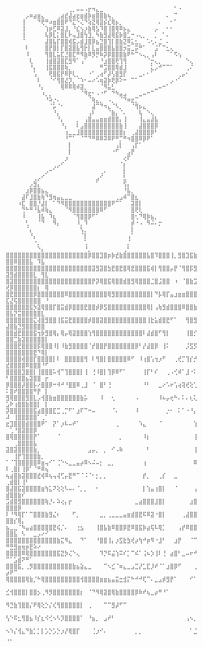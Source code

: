 ⠀⠀⠀⠀⠀⠀⠀⠀⠀⠀⠀⠀⠀⠀⠀⠀⢀⡀⠤⠤⠠⡖⠲⣄⣀⠀⠀⠀⠀⠀⠀⠀⠀⠀⠀⠀⠀⠀⠀⠀⠀⠀⠀⠁⠐⠀⠀⠀
⠀⠀⠀⠀⠀⡠⠶⣴⣶⣄⠀⠀⠀⢀⣴⣞⣼⣴⣖⣶⣾⡷⣶⣿⣿⣷⢦⡀⠀⠀⠀⠀⠀⠀⠀⠀⠀⠀⠀⠀⠀⠄⠀⠉⠀⠀⠀⠀
⠀⠀⠀⠀⢸⠀⠀⠀⠙⢟⠛⠴⣶⣿⣿⠟⠙⣍⠑⢌⠙⢵⣝⢿⣽⡮⣎⢿⡦⡀⠀⠀⠀⠀⠀⠀⠀⠀⠀⠄⠀⠀⠂⠁⠀⠀⠀⠀
⠀⠀⠀⠀⢸⠀⠀⠀⠀⠀⢱⡶⣋⠿⣽⣸⡀⠘⣎⢢⡰⣷⢿⣣⠹⣿⢸⣿⢿⠿⡦⣄⠀⠀⠀⠀⠀⠀⡠⠀⠀⠂⠂⠀⠀⠀⠀⠀
⠀⠀⠀⠀⢸⠀⠀⠀⠀⠀⢧⡿⣇⡅⣿⣇⠗⢤⣸⣿⢳⣹⡀⠳⣷⣻⣼⢿⣯⡷⣿⣁⠒⠠⢄⡀⠀⠀⡀⠀⠁⠄⠀⠀⠀⠀⠀⠀
⠀⠀⠀⠀⠈⠀⠀⠀⠀⠀⣼⣿⣧⡏⣿⣿⢾⣯⡠⣾⣸⣿⡿⣦⣙⣿⢹⡇⣿⣷⣝⠿⣅⣂⡀⠀⠡⢂⠄⣈⠀⠄⠀⠀⠀⠀⠀⠀
⠀⠀⠀⠀⠀⠇⠀⠀⠀⠀⣿⡟⣿⡇⡏⣿⣽⣿⣧⢻⡗⡇⣇⣤⣿⣿⣿⣧⣿⣿⡲⣭⣀⡭⠛⠁⠀⠀⣨⠁⠉⣂⢄⠀⠀⠀⠀⠀
⠀⠀⠀⠀⠀⠸⠀⠀⠀⠀⢻⣿⣇⣥⣏⣘⣿⣏⠛⠻⣷⠿⡻⡛⠷⡽⡿⣿⣿⣿⣷⠟⠓⠉⠢⢄⡀⢠⠇⠀⠀⠀⠁⠫⢢⠀⠀⠀
⠀⠀⠀⠀⠀⠀⢇⠀⠀⠀⢸⣾⣿⣽⣿⣏⣻⠻⠁⢠⠁⠀⠀⠀⠘⣰⣿⣿⢟⢹⢻⠀⠀⠀⠀⠀⠈⡒⢄⡀⠀⠀⠀⠀⠀⠀⠑⢄
⠀⠀⠀⠀⠀⠀⠘⡄⠀⠀⢸⣯⣿⣿⣿⢷⡀⠀⠀⠀⠀⠀⠀⠀⠛⣩⣿⣿⢿⣾⣸⠀⠀⠀⠀⠀⠀⣅⡠⠚⠉⠉⠁⠀⠀⠀⢀⠌
⠀⠀⠀⠀⠀⠀⠀⢡⠀⠀⠀⢟⣿⣯⡟⠿⡟⢇⡀⠀⠀⠐⠁⢀⢴⠋⡼⢣⣿⣻⡏⠀⠀⠀⣀⠄⠂⠁⠀⠀⠀⠀⠀⠀⢀⡤⠂⠀
⠀⠀⠀⠀⠀⠀⠀⠀⠇⠀⠀⠈⠊⢻⣿⣜⡹⡀⠈⠱⠂⠤⠔⠡⢶⣽⡷⢟⡿⠕⠒⠀⠉⠁⠀⠀⠀⠀⠀⠀⠀⠀⡠⠐⠁⠀⠀⠀
⠀⠀⠀⠀⠀⠀⠀⠀⠘⡄⠀⠀⠀⠀⢿⠿⠿⢿⠾⣽⡀⠀⠀⠀⠈⠻⣥⣃⠀⠀⠀⠀⠀⠀⠀⠀⠀⠀⣀⠤⠒⠁⠀⠀⠀⠀⠀⠀
⠀⠀⠀⠀⠀⠀⠀⠀⠀⠰⡀⡀⠀⠀⠀⠀⠀⠀⠀⠈⠻⣖⠂⠠⠐⠋⠀⠙⠳⣤⣠⠀⠀⠀⣀⠤⠒⠉⠀⠀⠀⠀⠀⠀⠀⠀⠀⠀
⠀⠀⠀⠀⠀⠀⠀⠀⠀⠀⠘⠵⡐⠄⠀⠀⠀⠀⠀⠀⠀⠈⢷⣄⡀⠀⠠⡀⠀⠈⠙⠶⣖⡉⠀⠀⠀⠀⠀⠀⠀⠀⠀⠀⠀⠀⠀⠀
⠀⠀⠀⠀⠀⠀⠀⠀⠀⠀⠀⠈⡥⠈⠂⠀⠀⠀⠀⠀⠀⠀⣼⠉⠙⠲⣄⠈⠣⡀⠀⠀⠈⢻⡦⣄⠀⠀⠀⠀⠀⠀⠀⠀⠀⠀⠀⠀
⠀⠀⠀⠀⠀⠀⠀⠀⠀⠀⠀⠀⠘⡄⠀⠀⠀⠀⠀⠀⠀⢠⠇⠀⠀⠀⠈⣷⡄⠈⠄⠀⠀⠀⢧⠀⠑⢄⠀⠀⠀⠀⠀⠀⠀⠀⠀⠀
⠀⠀⠀⠀⠀⠀⠀⠀⠀⠀⠀⠀⠀⠘⡄⠀⠀⠀⡀⠀⢠⣿⣤⣤⣶⣶⣾⣿⣿⡄⢸⠀⠀⠀⢸⣄⣤⣼⣧⠀⠀⠀⠀⠀⠀⠀⠀⠀
⠀⠀⠀⠀⠀⠀⠀⠀⠀⠀⠀⠀⠀⠀⠘⡄⠀⠀⠇⣠⣿⣿⣿⣿⣿⣿⣿⣿⣿⣷⢸⠀⠀⠀⣼⣿⣿⣿⡿⠀⠀⠀⠀⠀⠀⠀⠀⠀
⠀⠀⠀⠀⠀⠀⠀⠀⠀⠀⠀⠀⠀⠀⠀⢰⣀⣀⣸⣿⣿⣿⣿⣿⣿⣿⣿⣿⣿⣿⡆⠀⢀⣼⣿⣿⣿⡿⠃⠀⠀⠀⠀⠀⠀⠀⠀⠀
⠀⠀⠀⠀⠀⠀⠀⠀⠀⠀⠀⠀⠀⠀⠀⠘⠉⠁⠀⠈⠉⠙⠛⠿⠿⠽⠿⠟⠛⡉⠛⠲⣿⣿⠿⡿⠟⠁⠀⠀⠀⠀⠀⠀⠀⠀⠀⠀
⠀⠀⠀⠀⠀⠀⠀⠀⠀⠀⠀⠀⠀⠀⠀⠀⡇⠀⠀⠀⠀⠀⠀⠀⠀⠀⠀⠀⢠⡇⠀⠀⢠⡏⠁⠀⠀⠀⠀⠀⠀⠀⠀⠀⠀⠀⠀⠀
⠀⠀⠀⠀⠀⠀⠀⠀⠀⠀⠀⠀⠀⠀⠀⠀⡇⠀⠀⠀⠀⠀⠀⠀⠀⠀⠀⠐⠋⠀⠀⣠⡟⠀⠀⠀⠀⠀⠀⠀⠀⠀⠀⠀⠀⠀⠀⠀
⠀⠀⠀⠀⠀⠀⠀⠀⠀⠀⠀⠀⠀⠀⠀⡰⠀⠀⠀⠀⠀⠀⠀⠀⠀⠀⠀⠀⠀⠀⢔⠏⠀⠀⠀⠀⠀⠀⠀⠀⠀⠀⠀⠀⠀⠀⠀⠀
⠀⠀⠀⠀⠀⠀⠀⠀⠀⠀⠀⠀⢀⡠⠊⠀⠀⠀⠀⠀⠀⠀⠀⠀⠀⠀⠀⠀⠀⠈⡆⠀⠀⠀⠀⠀⠀⠀⠀⠀⠀⠀⠀⠀⠀⠀⠀⠀
⠀⠀⠀⠀⠀⠀⠀⠀⠀⠀⡠⠒⠁⠀⠀⠀⠀⠀⠀⠀⠀⠀⠀⠀⢀⠄⠀⠀⠀⠀⡇⠀⠀⠀⠀⠀⠀⠀⠀⠀⠀⠀⠀⠀⠀⠀⠀⠀
⠀⠀⠀⠀⠀⠀⠀⢀⡠⠊⠀⠀⠀⠀⠀⠀⠀⠀⠀⠀⠀⠀⠀⣠⠊⠀⠀⠀⠀⠀⣃⠀⠀⠀⠀⠀⠀⠀⠀⠀⠀⠀⠀⠀⠀⠀⠀⠀
⠀⠀⠀⠀⠀⠀⡠⣻⡄⠀⠀⠀⠀⠀⠀⠀⠀⠀⠀⠀⠀⠀⠀⠁⠀⠀⠀⠀⠀⠀⢫⡄⠀⠀⠀⠀⠀⠀⠀⠀⠀⠀⠀⠀⠀⠀⠀⠀
⠀⠀⠀⠀⠀⣰⡿⣿⣿⣦⣄⠀⠀⠀⠀⠀⠀⠀⠀⠀⠀⠀⠀⠀⠀⠀⠀⠀⠀⠀⠘⣧⡀⠀⠀⠀⠀⠀⠀⠀⠀⠀⠀⠀⠀⠀⠀⠀
⠀⠀⠀⠀⣼⠏⣸⣿⣷⢷⠙⣻⢶⣤⣄⣀⣀⠀⠀⠀⠀⠀⠀⠀⠀⠀⠀⠀⢀⣠⠾⠉⣿⣆⠀⠀⠀⠀⠀⠀⠀⠀⠀⠀⠀⠀⠀⠀
⠀⠀⠀⠰⣏⠀⣿⣿⡘⣼⡇⠀⠁⠙⠻⣿⣿⣿⣿⣿⣿⣿⣿⣿⣿⣿⣿⠟⠉⠁⠀⠀⣽⣿⡇⠀⠀⠀⠀⠀⠀⠀⠀⠀⠀⠀⠀⠀
⠀⠀⠀⠀⢙⠓⠛⠘⣧⠾⢷⣄⠀⠀⠀⠈⠻⣿⣿⣿⣿⣿⣿⣿⠿⠋⠀⠀⠀⠀⠀⠀⣿⢟⢇⠀⠀⠀⠀⠀⠀⠀⠀⠀⠀⠀⠀⠀
⠀⠀⠀⠀⠸⠀⠀⠀⢸⣧⠀⠹⣆⠀⠀⠀⠀⠈⢻⣿⣿⡿⠋⠁⠀⠀⠀⠀⠀⠀⠀⠀⣿⢂⠙⢿⡷⣦⡀⠀⠀⠀⠀⠀⠀⠀⠀⠀
⠀⠀⠀⠀⠀⢃⠀⠀⠈⠙⠀⠀⠻⡄⠀⠀⠀⠀⠸⡀⠹⠀⠀⠀⠀⠀⠀⠀⠀⠀⠀⠀⡾⠐⠠⠀⠻⠬⠄⡒⠀⠀⠀⠀⠀⠀⠀⠀
⠀⠀⠀⠀⠀⠈⡄⠀⠀⠀⠀⠀⠀⠀⠀⠀⠀⠀⠀⢣⡀⠀⠀⠀⠀⠀⠀⠀⠀⠀⠀⠀⡇⠀⠀⠀⠀⠀⠀⠀⠀⠀⠀⠀⠀⠀⠀⠀
⠀⠀⠀⠀⠀⠀⠘⡄⠀⠀⠀⠀⠀⠀⠀⠀⠀⠀⠀⠈⡇⠀⠀⠀⠀⠀⠀⠀⠀⠀⠀⢠⠁⠀⠀⠀⠀⠀⠀⠀⠀⠀⠀⠀⠀⠀⠀⠀
⠀⠀⠀⠀⠀⠀⠀⠐⡀⠀⠀⠀⠀⠀⠀⠀⠀⠀⠀⠀⢁⠀⠀⠀⠀⠀⠀⠀⠀⠀⠀⡈⠀⠀⠀⠀⠀⠀⠀⠀⠀⠀⠀⠀⠀⠀⠀⠀
⠀⠀⠀⠀⠀⠀⠀⠀⠑⡄⠀⠀⠀⠀⠀⠀⠀⠀⠀⠀⠘⡀⠀⠀⠀⠀⠀⠀⠀⠀⢀⠃⠀⠀⠀⠀⠀⠀⠀⠀⠀⠀⠀⠀⠀⠀⠀⠀
⣿⣿⣿⣿⣿⣿⣿⣿⣿⣿⣿⣿⣿⣿⣿⣿⣿⣿⣿⣿⣿⡿⣿⣿⣹⣿⡶⡷⣞⣷⣿⣿⣿⣿⣿⣿⣧⣿⠹⣿⣿⣿⢸⡀⣻⣿⣹⣯⣷⣿⣿⠿⣿⣿⣿⣧⠀⠹⣧⠀
⣿⣿⣿⣿⣿⣿⣿⣿⣿⣿⣿⣿⣿⣿⣿⣿⣿⣿⣿⣿⣿⣿⣽⣻⣽⣿⣳⣟⣿⣟⣿⢿⣟⣿⣿⣿⣯⢾⡇⢻⣿⣿⡤⡟⠈⢻⣿⡯⣻⣽⣻⣾⣿⣿⣿⣿⣇⠀⢻⣇
⣿⣽⣿⣿⣿⣿⣿⣿⣿⣿⣿⣿⣿⣿⣿⣿⣿⣿⣿⣿⣿⣿⡟⡽⢿⣿⣯⢿⣿⣿⣾⣿⣻⢿⣿⣿⣿⣈⣿⣨⣿⣿⠀⠰⠀⠈⣿⣷⣩⢞⡿⣿⣿⣿⣿⣿⣿⡆⠀⢿
⣿⣟⣿⣿⣿⣿⣿⡿⣿⣿⣿⣿⣿⣿⣿⠿⣿⣿⣿⣿⣿⣿⣿⣿⣿⣿⢿⣻⣿⣿⣿⣿⣿⣿⣿⣿⣿⡇⠙⡧⢿⡏⣤⣰⣶⣶⣿⣿⣿⣏⣜⢯⣿⣿⣿⣿⣿⣿⠀⠘
⣿⣿⣿⣿⣿⣿⣯⡳⣽⢿⣿⣿⡏⣿⣭⣾⡿⣿⣿⣿⣟⣿⣿⡾⡿⣫⣿⣿⣿⣿⣿⣿⣿⣿⣿⣿⢿⡇⢠⢷⣻⣾⣿⣿⣿⠿⣿⣿⣷⣿⣧⡝⣭⣿⣿⣿⣿⣿⣇⠀
⣿⣿⣿⣿⣿⣿⣿⣍⢼⣿⣻⣿⣿⢸⣯⣭⣟⣿⣿⣿⣿⡾⣿⣿⣽⣿⣿⣿⣿⣿⣿⣿⣿⣿⣿⣿⢸⣗⣥⣾⣿⣟⠋⠁⠀⠀⢻⣿⣻⣼⣿⣷⣙⣻⣿⣿⣿⣿⣿⠀
⣿⣿⣾⣟⣿⣿⣿⣯⢲⡷⣻⣿⢿⡄⢿⡤⢿⣽⣿⣿⣿⢱⢻⣿⣿⣿⣿⣿⣿⣿⣿⣿⣿⣿⣿⠇⣼⣾⣿⠋⢻⡇⠀⠀⠀⠀⢸⣿⡊⣿⣿⣉⣷⣽⣿⣿⣿⣿⣿⡇
⣿⣿⣿⣟⣿⣿⣿⣿⡯⢿⣿⣿⠸⡇⠸⣷⣻⣿⣿⣿⣿⠈⡞⣿⣿⡟⣿⣿⣿⣿⣿⣿⣿⡿⠃⡜⣼⣿⡿⠀⢸⠅⠀⠀⠀⠀⡨⣫⡫⣿⣿⣿⣿⣿⣿⣿⣟⠙⢿⡇
⣿⣿⣿⣿⢾⣿⣿⡏⣿⣿⣿⣿⡇⠇⠀⣿⣿⣿⣿⣿⢻⠀⠇⢻⣿⡇⣿⣿⣿⣿⣿⠿⠋⠀⠸⢰⣿⢡⢲⡰⠋⠀⠀⢀⢞⡉⢹⡎⡚⣞⣿⣿⣿⣿⠿⣿⣿⣿⠘⠋
⣿⣿⣿⣿⣹⣿⣿⡇⢸⣿⣿⣿⠥⢺⠉⢹⣿⣿⣿⡇⢸⠀⢘⠸⣿⡇⢹⡿⠿⠋⠁⠀⠀⠀⠀⢸⡏⠃⠎⠀⠀⢀⠠⢊⠾⠁⣸⠐⠅⠃⣿⣿⣿⣿⣦⣽⣿⣿⠀⡖
⡿⣿⣿⣿⡼⣿⣿⡧⠔⣿⣿⡿⠒⠺⠚⠘⣿⣿⠿⢀⣸⠀⠈⠀⣿⠃⢘⠀⠀⠀⠀⠀⠀⠀⠀⠘⠃⠀⠀⣀⠔⠡⠖⢡⢴⢽⢞⢕⢁⠅⣿⠞⣿⣿⣿⣿⠛⡟⠀⡇
⣻⢿⣿⣿⣿⣻⣿⣇⡠⢺⣿⣷⣶⣿⣿⣿⣿⣿⣿⣷⡥⠀⠀⠀⠸⠀⠀⢂⠀⠀⠀⠀⠀⠠⠀⠀⠀⠀⠀⠸⠦⡤⢖⠓⠄⠅⠄⢆⢅⣡⠗⢰⣿⣿⣷⣿⣿⡇⠀⡇
⡽⣿⣿⣿⣿⣿⣿⣯⣴⣿⣿⣿⣏⣉⢀⡉⠋⠁⣰⠏⠉⠒⠤⠀⠀⠀⠀⠈⠄⠀⠀⠀⠀⠸⠀⠀⠀⠀⠀⠀⠀⡐⠂⠀⠅⠁⠐⠘⡄⠼⠀⢸⣿⣿⣿⣿⣿⠁⢀⠁
⣖⣹⣿⣿⣿⣾⣿⣿⣿⠟⠁⠀⡝⠁⡰⠧⠤⠞⠁⠀⠀⠀⠀⠀⠀⠀⠀⠀⢀⠀⠀⠀⠀⠀⠱⣄⠀⠀⠀⠈⠀⠀⠀⠀⠀⠀⠀⠀⢱⠀⢁⠘⣿⣽⣿⣿⡿⠀⠀⠀
⣿⢿⣿⣿⣿⣿⣿⡟⠁⠀⠀⠀⠀⠈⠀⠀⠀⠀⠀⠀⠀⠀⠀⠀⠀⠀⠀⠀⠀⡀⠀⠀⠀⠀⠀⠸⡆⠀⠀⠀⠀⠀⠀⠀⠀⠀⠀⠀⢸⠀⠀⢀⣿⣿⣿⣿⣧⠀⠀⠀
⣽⣿⣽⣿⣿⣿⣿⣷⡀⠀⠀⠀⠀⠀⠀⠀⠀⠀⠀⠀⠀⣠⡤⡀⠀⡀⠀⠊⠠⠷⠀⠀⠀⠀⠀⠀⠃⠀⠀⠀⠀⠀⠀⠀⠀⠀⠀⠀⢸⠀⠀⢸⡟⢹⣿⣿⣿⣷⡀⠀
⠁⠈⢹⣿⣿⣿⣿⣿⠿⣶⢤⠊⠁⢈⠑⠢⣀⣀⣤⡴⠿⠢⠬⠤⡂⠀⣀⡀⠀⠀⠀⠀⠀⠀⠀⢰⠀⠀⠀⠀⠀⠀⠀⠀⠀⠀⠀⠀⠿⠇⢀⣿⡇⢸⡿⠁⠈⠛⠿⢦
⢦⣴⣿⣷⣽⣿⣿⣿⣞⢾⠿⢦⢤⢼⢋⡤⣟⠛⠉⠈⠨⠈⠂⡂⡀⡀⠀⠀⠀⠀⠀⠀⠀⠀⠀⡞⡀⠀⠀⢀⡎⠀⠀⣀⠀⠀⠀⠀⠀⢀⣾⣿⡇⢸⠃⠀⠀⠀⠀⠀
⣿⣼⣿⣯⣽⣿⣿⣿⣿⣶⢳⣅⠝⢕⢕⠣⠤⠄⠈⡀⡀⠀⠀⠂⠀⠀⠀⠀⠀⠀⠀⠀⠀⠀⠀⡇⢱⣤⢰⣿⡇⠀⠀⠈⠀⠀⠀⠀⢠⣾⣿⣿⣷⠎⠀⠀⠀⠀⠀⠀
⣩⣾⣿⣻⣿⣿⣿⣿⣿⣿⢷⡘⠄⠵⢔⡄⡖⠀⠀⠀⠀⠀⠀⠀⠀⠀⠀⠀⠀⠀⠀⠀⠀⣀⣴⣿⣿⣿⣸⣿⡇⠀⠀⠀⠀⠀⠀⣰⣿⣿⣿⣿⡿⠀⠀⠀⠀⠀⠀⠀
⠇⠘⠻⢿⡏⠁⠉⣿⣿⣿⣷⣻⣌⠆⠀⠀⠀⠋⡀⠀⠀⠀⠀⠀⣀⡀⢀⣀⣀⣀⣤⣶⣾⣿⣟⠯⠿⣽⠐⣿⡇⠀⠀⠀⠀⢀⣼⣿⣿⣿⣿⡎⢿⡄⠀⠀⠀⠀⠀⠀
⣦⣀⣀⠈⠳⣤⣴⣿⣿⣿⣿⣿⣟⢮⡈⠄⠀⠀⢐⣢⠀⠀⠀⢸⣿⣧⣷⠿⣿⣿⡿⣟⠿⣿⣯⡷⣴⢯⠧⢿⡁⠀⠀⠀⢠⡞⠿⣿⣿⣿⣿⣧⠀⠣⠀⠀⣀⡠⠔⠊
⣿⣿⣿⣿⣿⣿⣿⣿⣿⣿⣿⣿⣿⣷⣍⠻⣄⠀⠀⠙⠁⠀⠀⠘⣿⣿⢸⡄⡰⣫⣗⣳⢞⡴⢳⠚⡶⠻⠐⣸⠃⠀⠀⣰⡟⠀⠀⠈⠉⠛⣛⣻⣶⢶⡶⣟⠵⠔⠀⠀
⣿⣿⣿⣿⠿⢿⣿⣿⣿⣿⣿⣿⣿⣯⣝⡳⢌⠑⢄⠀⠀⠀⠀⠀⠹⡙⠯⣬⢱⠭⠎⡁⠉⠮⠁⢨⠦⡱⢸⠇⢘⠀⣴⣿⠃⣀⠤⠖⠚⠉⠁⣡⣾⠝⠛⠁⠀⠀⠀⠀
⣿⣿⣿⣯⡀⢀⡻⣿⣿⣿⣿⣿⣿⣿⣿⣿⣿⣷⣦⣵⣄⣀⠀⠀⠀⠉⠢⣊⠈⠶⣄⣀⣠⣉⡜⣁⣏⡸⠞⠈⠁⣰⣿⡿⠋⠀⠀⠀⢀⡴⠟⠉⠀⠀⠀⠀⠀⠀⠀⠀
⢿⣿⣿⣿⣿⢿⣷⡈⠓⢿⣿⣿⣿⣿⣿⣿⣿⣿⣿⢺⣿⣿⣿⣿⣶⣶⣦⣤⣭⣒⣺⡍⠓⠚⠚⢏⠉⠄⣀⣠⡾⣻⡟⠁⠀⠀⠀⠊⠁⠀⠀⠀⠀⠀⠀⠀⠀⠀⠀⠀
⣊⢺⣿⣿⣿⡇⣿⣿⡢⢀⠻⡻⣿⣿⣿⣿⣿⣿⣿⡆⠀⠈⠙⠻⢿⣽⣿⢿⣷⣿⣿⣿⣿⡿⠷⠞⢦⣀⡴⠛⠘⠁⠀⠀⠀⠀⠀⠀⠀⠀⠀⠀⠀⠀⠀⠀⠀⠀⠀⠀
⠻⣙⣷⢹⣿⣿⡌⠟⢿⢕⡑⡌⢎⢻⣿⣿⣿⣿⣿⡇⠀⢀⠀⠀⠀⠉⠉⣻⡼⠋⠉⠀⠀⠀⠀⠀⠀⠀⠀⠀⠀⠀⠀⠀⠀⠀⠀⠀⠀⠀⠀⠀⠀⠀⠀⠀⠀⠀⠀⠀
⢣⠑⠯⣂⢻⣿⣦⠸⡎⣆⠪⢊⠢⠣⡹⣿⣿⣿⣿⠁⠀⠘⣦⡀⠀⣠⠞⠃⠀⠀⠀⠀⠀⠀⠀⠀⠀⠀⠀⠀⠀⠀⠀⠀⠀⠀⢠⠢⡀⠀⠀⠀⠀⠀⠀⠀⠀⠀⠀⠀
⠢⠱⡌⢺⣄⠙⣷⡁⡁⡇⡡⡑⡡⡑⡰⡜⢿⣿⡏⠀⠀⠀⢈⡰⠊⠄⠀⠀⠀⠀⠀⠀⠀⡀⡀⠀⠀⠀⠀⠀⠀⠀⠀⠀⠀⠀⠀⠁⣈⢀⡀⠀⠀⠀⠀⠀⠀⠀⠀⠀
